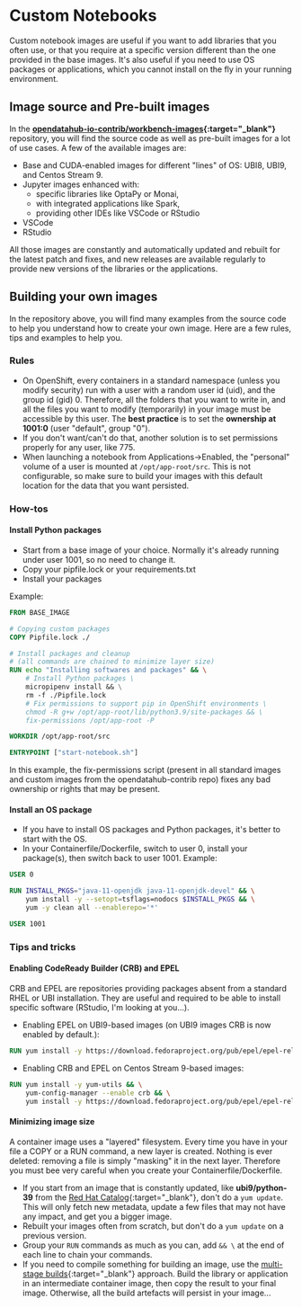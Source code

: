 # Custom Notebooks

Custom notebook images are useful if you want to add libraries that you often use, or that you require at a specific version different than the one provided in the base images. It's also useful if you need to use OS packages or applications, which you cannot install on the fly in your running environment.

## Image source and Pre-built images

In the **[opendatahub-io-contrib/workbench-images](https://github.com/opendatahub-io-contrib/workbench-images){:target="_blank"}** repository, you will find the source code as well as pre-built images for a lot of use cases. A few of the available images are:

- Base and CUDA-enabled images for different "lines" of OS: UBI8, UBI9, and Centos Stream 9.
- Jupyter images enhanced with:
    - specific libraries like OptaPy or Monai,
    - with integrated applications like Spark,
    - providing other IDEs like VSCode or RStudio
- VSCode
- RStudio

All those images are constantly and automatically updated and rebuilt for the latest patch and fixes, and new releases are available regularly to provide new versions of the libraries or the applications.

## Building your own images

In the repository above, you will find many examples from the source code to help you understand how to create your own image. Here are a few rules, tips and examples to help you.

### Rules

- On OpenShift, every containers in a standard namespace (unless you modify security) run with a user with a random user id (uid), and the group id (gid) 0. Therefore, all the folders that you want to write in, and all the files you want to modify (temporarily) in your image must be accessible by this user. The **best practice** is to set the **ownership at 1001:0** (user "default", group "0").
- If you don't want/can't do that, another solution is to set permissions properly for any user, like 775.
- When launching a notebook from Applications->Enabled, the "personal" volume of a user is mounted at `/opt/app-root/src`. This is not configurable, so make sure to build your images with this default location for the data that you want persisted.

### How-tos

#### Install Python packages

- Start from a base image of your choice. Normally it's already running under user 1001, so no need to change it.
- Copy your pipfile.lock or your requirements.txt
- Install your packages

Example:

```Dockerfile
FROM BASE_IMAGE

# Copying custom packages
COPY Pipfile.lock ./

# Install packages and cleanup
# (all commands are chained to minimize layer size)
RUN echo "Installing softwares and packages" && \
    # Install Python packages \
    micropipenv install && \
    rm -f ./Pipfile.lock
    # Fix permissions to support pip in OpenShift environments \
    chmod -R g+w /opt/app-root/lib/python3.9/site-packages && \
    fix-permissions /opt/app-root -P

WORKDIR /opt/app-root/src

ENTRYPOINT ["start-notebook.sh"]
```

In this example, the fix-permissions script (present in all standard images and custom images from the opendatahub-contrib repo) fixes any bad ownership or rights that may be present.

#### Install an OS package

- If you have to install OS packages and Python packages, it's better to start with the OS.
- In your Containerfile/Dockerfile, switch to user 0, install your package(s), then switch back to user 1001. Example:

```Dockerfile
USER 0

RUN INSTALL_PKGS="java-11-openjdk java-11-openjdk-devel" && \
    yum install -y --setopt=tsflags=nodocs $INSTALL_PKGS && \
    yum -y clean all --enablerepo='*'

USER 1001
```

### Tips and tricks

#### Enabling CodeReady Builder (CRB) and EPEL

CRB and EPEL are repositories providing packages absent from a standard RHEL or UBI installation. They are useful and required to be able to install specific software (RStudio, I'm looking at you...).

- Enabling EPEL on UBI9-based images (on UBI9 images CRB is now enabled by default.):

```Dockerfile
RUN yum install -y https://download.fedoraproject.org/pub/epel/epel-release-latest-9.noarch.rpm
```

- Enabling CRB and EPEL on Centos Stream 9-based images:

```Dockerfile
RUN yum install -y yum-utils && \
    yum-config-manager --enable crb && \
    yum install -y https://download.fedoraproject.org/pub/epel/epel-release-latest-9.noarch.rpm
```

#### Minimizing image size

A container image uses a "layered" filesystem. Every time you have in your file a COPY or a RUN command, a new layer is created. Nothing is ever deleted: removing a file is simply "masking" it in the next layer. Therefore you must bee very careful when you create your Containerfile/Dockerfile.

- If you start from an image that is constantly updated, like **ubi9/python-39** from the [Red Hat Catalog](https://catalog.redhat.com/software/containers/search){:target="_blank"}, don't do a `yum update`. This will only fetch new metadata, update a few files that may not have any impact, and get you a bigger image.
- Rebuilt your images often from scratch, but don't do a `yum update` on a previous version.
- Group your `RUN` commands as much as you can, add `&& \` at the end of each line to chain your commands.
- If you need to compile something for building an image, use the [multi-stage builds](https://docs.docker.com/build/building/multi-stage/){:target="_blank"} approach. Build the library or application in an intermediate container image, then copy the result to your final image. Otherwise, all the build artefacts will persist in your image...
